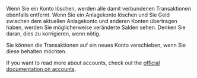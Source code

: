 Wenn Sie ein Konto löschen, werden alle damit verbundenen Transaktionen ebenfalls entfernt. Wenn Sie ein Anlagekonto löschen und Sie Geld zwischen dem aktuellen Anlagekonto und anderen Konten übertragen haben, werden Sie möglicherweise veränderte Salden sehen. Denken Sie daran, dies zu korrigieren, wenn nötig.

Sie können die Transaktionen auf ein neues Konto verschieben, wenn Sie diese behalten möchten.

If you want to read more about accounts, check out the [official documentation on accounts](https://docs.firefly-iii.org/concepts/accounts).